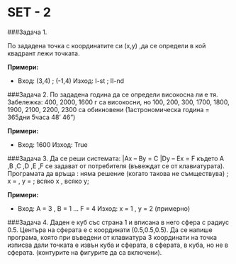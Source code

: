 SET - 2
=========

###Задача 1.

По зададена точка с координатите си (x,y) ,да се определи в кой квадрант лежи точката.

**Примери:**

- Вход:  (3,4) ; (-1,4)
Изход: I-st ;   II-nd

###Задача 2.
По зададена година да се определи високосна ли е тя. 
Забележка: 400, 2000, 1600 г са високосни, но 100, 200, 300, 1700, 1800, 1900, 2100, 2200, 2300 са обикновени (1астрономическа година = 365дни 5часа 48’ 46”)

**Примери:**

- Вход: 1600
Изход: True

###Задача 3.
Да се реши системата:
|Ax – By = C
|Dy – Ex = F
където А ,B ,C ,D ,E ,F се задават от потребителя (въвеждат се от клавиатурата).
Програмата да връща : няма решение (когато такова не съмществува) ; x = , y = ; всяко x , всяко y;

**Примери:**

- Вход: А = 3 , B = 1 … F = 4
Изход: x = 1 , y = 2  (примерно)

###Задача 4.
Даден е куб със страна 1 и вписана в него сфера с радиус 0.5. Центъра на сферата е с координати (0.5,0.5,0.5). Да се напише програма, която при въведени от клавиатура 3 координати на точка изписва дали точката е извън куба и сферата, в сферата, в куба, но не в сферата. (контурите на фигурите да са включени).
